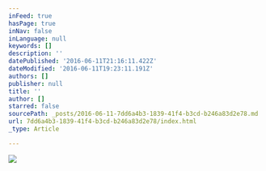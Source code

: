 ```yaml
---
inFeed: true
hasPage: true
inNav: false
inLanguage: null
keywords: []
description: ''
datePublished: '2016-06-11T21:16:11.422Z'
dateModified: '2016-06-11T19:23:11.191Z'
authors: []
publisher: null
title: ''
author: []
starred: false
sourcePath: _posts/2016-06-11-7dd6a4b3-1839-41f4-b3cd-b246a83d2e78.md
url: 7dd6a4b3-1839-41f4-b3cd-b246a83d2e78/index.html
_type: Article

---
```

![](https://the-grid-user-content.s3-us-west-2.amazonaws.com/a0f84e8c-6cb1-4daf-acc5-90b5e95be8ab.jpg)